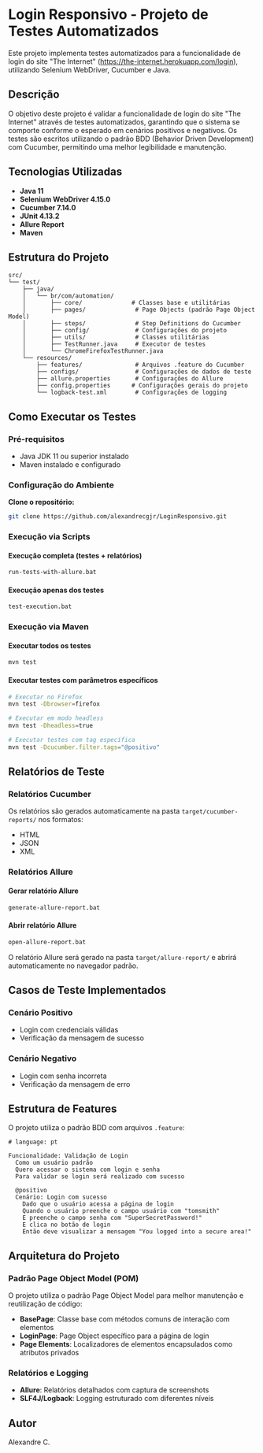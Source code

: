 # Login Responsivo - Projeto de Testes Automatizados

Este projeto implementa testes automatizados para a funcionalidade de login do site "The Internet" (https://the-internet.herokuapp.com/login), utilizando Selenium WebDriver, Cucumber e Java.

##  Descrição

O objetivo deste projeto é validar a funcionalidade de login do site "The Internet" através de testes automatizados, garantindo que o sistema se comporte conforme o esperado em cenários positivos e negativos. Os testes são escritos utilizando o padrão BDD (Behavior Driven Development) com Cucumber, permitindo uma melhor legibilidade e manutenção.


##  Tecnologias Utilizadas

- **Java 11** 
- **Selenium WebDriver 4.15.0** 
- **Cucumber 7.14.0** 
- **JUnit 4.13.2** 
- **Allure Report**
- **Maven** 

##  Estrutura do Projeto

```
src/
└── test/
    ├── java/
    │   └── br/com/automation/
    │       ├── core/              # Classes base e utilitárias
    │       ├── pages/              # Page Objects (padrão Page Object Model)
    │       ├── steps/              # Step Definitions do Cucumber
    │       ├── config/             # Configurações do projeto
    │       ├── utils/              # Classes utilitárias
    │       ├── TestRunner.java     # Executor de testes
    │       └── ChromeFirefoxTestRunner.java
    └── resources/
        ├── features/               # Arquivos .feature do Cucumber
        ├── configs/                # Configurações de dados de teste
        ├── allure.properties       # Configurações do Allure
        ├── config.properties      # Configurações gerais do projeto
        └── logback-test.xml        # Configurações de logging
```

##  Como Executar os Testes

### Pré-requisitos

- Java JDK 11 ou superior instalado
- Maven instalado e configurado

### Configuração do Ambiente

**Clone o repositório:**
```bash
git clone https://github.com/alexandrecgjr/LoginResponsivo.git
```

### Execução via Scripts

#### Execução completa (testes + relatórios)
```bash
run-tests-with-allure.bat
```

#### Execução apenas dos testes
```bash
test-execution.bat
```

### Execução via Maven

#### Executar todos os testes
```bash
mvn test
```

#### Executar testes com parâmetros específicos
```bash
# Executar no Firefox
mvn test -Dbrowser=firefox

# Executar em modo headless
mvn test -Dheadless=true

# Executar testes com tag específica
mvn test -Dcucumber.filter.tags="@positivo"
```

##  Relatórios de Teste

### Relatórios Cucumber
Os relatórios são gerados automaticamente na pasta `target/cucumber-reports/` nos formatos:
- HTML
- JSON
- XML

### Relatórios Allure

#### Gerar relatório Allure
```bash
generate-allure-report.bat
```

#### Abrir relatório Allure
```bash
open-allure-report.bat
```

O relatório Allure será gerado na pasta `target/allure-report/` e abrirá automaticamente no navegador padrão.



##  Casos de Teste Implementados

### Cenário Positivo
- Login com credenciais válidas
- Verificação da mensagem de sucesso

### Cenário Negativo
- Login com senha incorreta
- Verificação da mensagem de erro

##  Estrutura de Features

O projeto utiliza o padrão BDD com arquivos `.feature`:

```gherkin
# language: pt

Funcionalidade: Validação de Login
  Como um usuário padrão
  Quero acessar o sistema com login e senha
  Para validar se login será realizado com sucesso

  @positivo
  Cenário: Login com sucesso
    Dado que o usuário acessa a página de login
    Quando o usuário preenche o campo usuário com "tomsmith"
    E preenche o campo senha com "SuperSecretPassword!"
    E clica no botão de login
    Então deve visualizar a mensagem "You logged into a secure area!"
```

##  Arquitetura do Projeto

### Padrão Page Object Model (POM)
O projeto utiliza o padrão Page Object Model para melhor manutenção e reutilização de código:

- **BasePage**: Classe base com métodos comuns de interação com elementos
- **LoginPage**: Page Object específico para a página de login
- **Page Elements**: Localizadores de elementos encapsulados como atributos privados



### Relatórios e Logging
- **Allure**: Relatórios detalhados com captura de screenshots
- **SLF4J/Logback**: Logging estruturado com diferentes níveis

##  Autor

Alexandre C.
